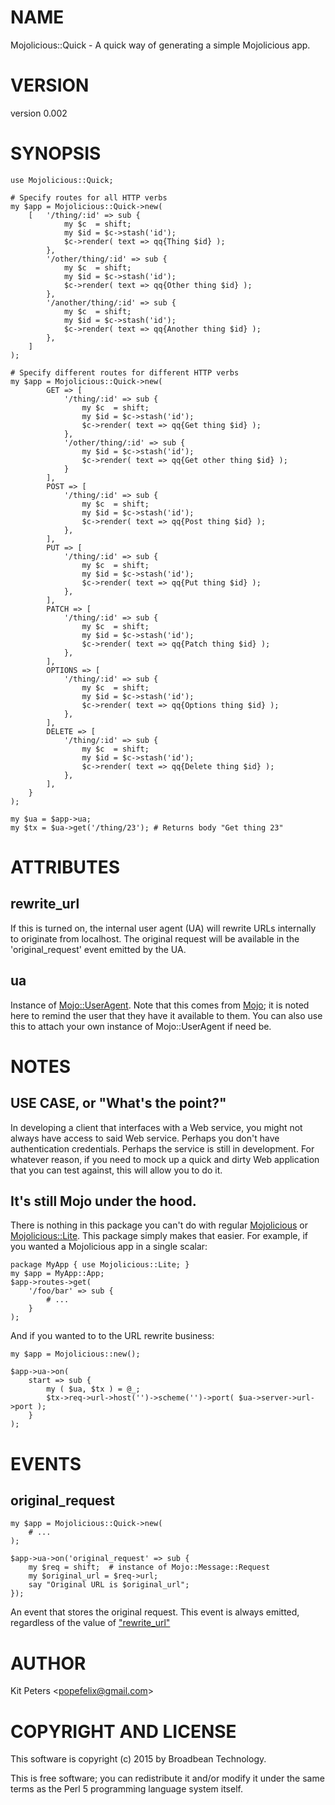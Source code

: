 # NAME

Mojolicious::Quick - A quick way of generating a simple Mojolicious app.

# VERSION

version 0.002

# SYNOPSIS

    use Mojolicious::Quick;

    # Specify routes for all HTTP verbs
    my $app = Mojolicious::Quick->new(
        [   '/thing/:id' => sub {
                my $c  = shift;
                my $id = $c->stash('id');
                $c->render( text => qq{Thing $id} );
            },
            '/other/thing/:id' => sub {
                my $c  = shift;
                my $id = $c->stash('id');
                $c->render( text => qq{Other thing $id} );
            },
            '/another/thing/:id' => sub {
                my $c  = shift;
                my $id = $c->stash('id');
                $c->render( text => qq{Another thing $id} );
            },
        ]
    );

    # Specify different routes for different HTTP verbs
    my $app = Mojolicious::Quick->new(
            GET => [
                '/thing/:id' => sub {
                    my $c  = shift;
                    my $id = $c->stash('id');
                    $c->render( text => qq{Get thing $id} );
                },
                '/other/thing/:id' => sub {
                    my $id = $c->stash('id');
                    $c->render( text => qq{Get other thing $id} );
                }
            ],
            POST => [
                '/thing/:id' => sub {
                    my $c  = shift;
                    my $id = $c->stash('id');
                    $c->render( text => qq{Post thing $id} );
                },
            ],
            PUT => [
                '/thing/:id' => sub {
                    my $c  = shift;
                    my $id = $c->stash('id');
                    $c->render( text => qq{Put thing $id} );
                },
            ],
            PATCH => [
                '/thing/:id' => sub {
                    my $c  = shift;
                    my $id = $c->stash('id');
                    $c->render( text => qq{Patch thing $id} );
                },
            ],
            OPTIONS => [
                '/thing/:id' => sub {
                    my $c  = shift;
                    my $id = $c->stash('id');
                    $c->render( text => qq{Options thing $id} );
                },
            ],
            DELETE => [
                '/thing/:id' => sub {
                    my $c  = shift;
                    my $id = $c->stash('id');
                    $c->render( text => qq{Delete thing $id} );
                },
            ],
        }
    );

    my $ua = $app->ua;
    my $tx = $ua->get('/thing/23'); # Returns body "Get thing 23"

# ATTRIBUTES

## rewrite\_url

If this is turned on, the internal user agent (UA) will rewrite URLs internally to originate from 
localhost. The original request will be available in the 'original\_request' event emitted by the UA.

## ua

Instance of [Mojo::UserAgent](https://metacpan.org/pod/Mojo::UserAgent).  Note that this comes from [Mojo](https://metacpan.org/pod/Mojo); it is noted here to remind the 
user that they have it available to them. You can also use this to attach your own instance of 
Mojo::UserAgent if need be.

# NOTES

## USE CASE, or "What's the point?"

In developing a client that interfaces with a Web service, you might not always have access to said
Web service. Perhaps you don't have authentication credentials. Perhaps the service is still in 
development.  For whatever reason, if you need to mock up a quick and dirty Web application that you 
can test against, this will allow you to do it.

## It's still Mojo under the hood.

There is nothing in this package you can't do with regular [Mojolicious](https://metacpan.org/pod/Mojolicious) or [Mojolicious::Lite](https://metacpan.org/pod/Mojolicious::Lite).
This package simply makes that easier. For example, if you wanted a Mojolicious app in a single
scalar:

    package MyApp { use Mojolicious::Lite; }
    my $app = MyApp::App;
    $app->routes->get(
        '/foo/bar' => sub {
            # ...
        }
    );

And if you wanted to to the URL rewrite business:

    my $app = Mojolicious::new();

    $app->ua->on(
        start => sub {
            my ( $ua, $tx ) = @_;
            $tx->req->url->host('')->scheme('')->port( $ua->server->url->port );
        }
    );

# EVENTS

## original\_request

    my $app = Mojolicious::Quick->new(
        # ...
    );
    
    $app->ua->on('original_request' => sub { 
        my $req = shift;  # instance of Mojo::Message::Request
        my $original_url = $req->url;
        say "Original URL is $original_url";
    });

An event that stores the original request.  This event is always emitted, regardless of the value
of ["rewrite\_url"](#rewrite_url)

# AUTHOR

Kit Peters &lt;popefelix@gmail.com>

# COPYRIGHT AND LICENSE

This software is copyright (c) 2015 by Broadbean Technology.

This is free software; you can redistribute it and/or modify it under
the same terms as the Perl 5 programming language system itself.
